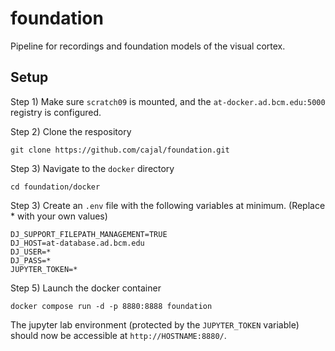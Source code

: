 # foundation

Pipeline for recordings and foundation models of the visual cortex.


## Setup

Step 1) Make sure `scratch09` is mounted, and the `at-docker.ad.bcm.edu:5000` registry is configured.

Step 2) Clone the respository
```
git clone https://github.com/cajal/foundation.git
```

Step 3) Navigate to the `docker` directory
```
cd foundation/docker
```

Step 3) Create an `.env` file with the following variables at minimum. (Replace * with your own values)
```
DJ_SUPPORT_FILEPATH_MANAGEMENT=TRUE
DJ_HOST=at-database.ad.bcm.edu
DJ_USER=*
DJ_PASS=*
JUPYTER_TOKEN=*
```

Step 5) Launch the docker container
```
docker compose run -d -p 8880:8888 foundation
```

The jupyter lab environment (protected by the `JUPYTER_TOKEN` variable) should now be accessible at `http://HOSTNAME:8880/`.
